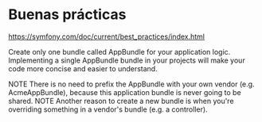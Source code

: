 # Buenas prácticas

https://symfony.com/doc/current/best_practices/index.html

Create only one bundle called AppBundle for your application logic.
Implementing a single AppBundle bundle in your projects will make your code more concise and easier to understand.

NOTE
There is no need to prefix the AppBundle with your own vendor (e.g. AcmeAppBundle), because this application bundle is never going to be shared.
NOTE
Another reason to create a new bundle is when you're overriding something in a vendor's bundle (e.g. a controller). 
